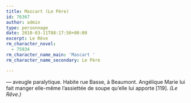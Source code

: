 ```yaml
---
title: Mascart (Le Père)
id: 76367
author: admin
type: personnage
date: 2010-03-11T08:17:50+00:00
excerpt: Le Rêve
rm_character_novel:
  - 75934
rm_character_name_main: 'Mascart '
rm_character_name_secondary: Le Père

---
```

— aveugle paralytique. Habite rue Basse, à Beaumont. Angélique Marie lui fait manger elle-même l’assiettée de soupe qu’elle lui apporte [119]. _(Le Rêve.)_